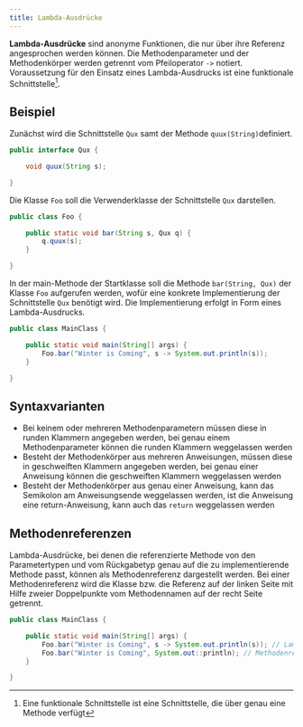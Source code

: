 ```yaml
---
title: Lambda-Ausdrücke
---
```


**Lambda-Ausdrücke** sind anonyme Funktionen, die nur über ihre Referenz angesprochen werden können. Die Methodenparameter und der Methodenkörper werden getrennt vom 
Pfeiloperator `->` notiert. Voraussetzung für den Einsatz eines Lambda-Ausdrucks ist eine funktionale Schnittstelle[^1].

## Beispiel
Zunächst wird die Schnittstelle `Qux` samt der Methode `quux(String)`definiert.

```java
public interface Qux {

    void quux(String s);

}
```

Die Klasse `Foo` soll die Verwenderklasse der Schnittstelle `Qux` darstellen.

```java
public class Foo {

    public static void bar(String s, Qux q) {
        q.quux(s);
    }

}
```

In der main-Methode der Startklasse soll die Methode `bar(String, Qux)` der Klasse `Foo` aufgerufen werden, wofür eine konkrete Implementierung der Schnittstelle `Qux` benötigt wird. Die Implementierung erfolgt in Form eines Lambda-Ausdrucks.

```java
public class MainClass {

    public static void main(String[] args) {
        Foo.bar("Winter is Coming", s -> System.out.println(s));
    }

}
```

## Syntaxvarianten
- Bei keinem oder mehreren Methodenparametern müssen diese in runden Klammern angegeben werden, bei genau einem Methodenparameter können die runden Klammern weggelassen werden
- Besteht der Methodenkörper aus mehreren Anweisungen, müssen diese in geschweiften Klammern angegeben werden, bei genau einer Anweisung können die geschweiften Klammern weggelassen werden
- Besteht der Methodenkörper aus genau einer Anweisung, kann das Semikolon am Anweisungsende weggelassen werden, ist die Anweisung eine return-Anweisung, kann auch das `return` weggelassen werden

## Methodenreferenzen
Lambda-Ausdrücke, bei denen die referenzierte Methode von den Parametertypen und vom Rückgabetyp genau auf die zu implementierende Methode passt, können als 
Methodenreferenz dargestellt werden. Bei einer Methodenreferenz wird die Klasse bzw. die Referenz auf der linken Seite mit Hilfe zweier Doppelpunkte vom Methodennamen 
auf der recht Seite getrennt.

```java
public class MainClass {

    public static void main(String[] args) {
        Foo.bar("Winter is Coming", s -> System.out.println(s)); // Lambda-Ausdruck
        Foo.bar("Winter is Coming", System.out::println); // Methodenreferenz
    }

}
```

[^1]: Eine funktionale Schnittstelle ist eine Schnittstelle, die über genau eine Methode verfügt
